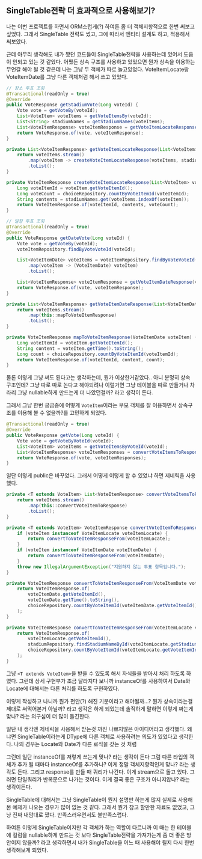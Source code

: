 ## SingleTable전략 더 효과적으로 사용해보기?
나는 이번 프로젝트를 하면서 ORM스럽게(?) 하여튼 좀 더 객체지향적으로 한번 써보고싶었다. 그래서 SingleTable 전략도 썼고, 그에 따라서 엔티티 설계도 하고, 적용해서 써보았다.

근데 아무리 생각해도 내가 짰던 코드들이 SingleTable전략을 사용하는데 있어서 도움이 안되고 있는 것 같았다. 어쨌든 상속 구조를 사용하고 있었으면 뭔가 상속을 이용하는 무언갈 해야 될 것 같은데 나는 그냥 두 객체가 따로 놀고있었다. VoteItemLocate랑 VoteItemDate를 그냥 다른 객체처럼 해서 쓰고 있었다.
```java
// 장소 투표 조회
@Transactional(readOnly = true)
@Override
public VoteResponse getStadiumVote(Long voteId) {
    Vote vote = getVoteBy(voteId);
    List<VoteItem> voteItems = getVoteItemsBy(voteId);
    List<String> stadiumNames = getStadiumNames(voteItems);
    List<VoteItemResponse> voteItemResponse = getVoteItemLocateResponse(voteItems, stadiumNames);
    return VoteResponse.of(vote, voteItemResponse);
}

private List<VoteItemResponse> getVoteItemLocateResponse(List<VoteItem> voteItems, List<String> stadiumNames) {
    return voteItems.stream()
        .map(voteItem -> createVoteItemLocateResponse(voteItems, stadiumNames, voteItem))
        .toList();
}

private VoteItemResponse createVoteItemLocateResponse(List<VoteItem> voteItems, List<String> stadiumNames, VoteItem voteItem) {
    Long voteItemId = voteItem.getVoteItemId();
    Long voteCount = choiceRepository.countByVoteItemId(voteItemId);
    String contents = stadiumNames.get(voteItems.indexOf(voteItem));
    return VoteItemResponse.of(voteItemId, contents, voteCount);
}

// 일정 투표 조회
@Transactional(readOnly = true)
@Override
public VoteResponse getDateVote(Long voteId) {
    Vote vote = getVoteBy(voteId);
    voteItemRepository.findByVoteVoteId(voteId);

    List<VoteItemDate> voteItems = voteItemRepository.findByVoteVoteId(voteId).stream()
        .map(voteItem -> (VoteItemDate) voteItem)
        .toList();

    List<VoteItemResponse> voteItemResponse = getVoteItemDateResponse(voteItems);
    return VoteResponse.of(vote, voteItemResponse);
}

private List<VoteItemResponse> getVoteItemDateResponse(List<VoteItemDate> voteItems) {
    return voteItems.stream()
        .map(this::mapToVoteItemResponse)
        .toList();
}

private VoteItemResponse mapToVoteItemResponse(VoteItemDate voteItem) {
    Long voteItemId = voteItem.getVoteItemId();
    String content = voteItem.getTime().toString();
    Long count = choiceRepository.countByVoteItemId(voteItemId);
    return VoteItemResponse.of(voteItemId, content, count);
}
```
물론 이렇게 그냥 써도 된다고는 생각하는데, 뭔가 이상한거같았다.. 아니 분명히 상속 구조인데? 그냥 따로 따로 논다고 해야되려나 이럴거면 그냥 테이블을 따로 만들거나 차라리 그냥 nullable하게 만드는게 더 나았던걸까? 라고 생각이 든다.

그래서 그냥 한번 궁금증에 어떻게 `VoteItem`이라는 부모 객체를 잘 이용하면서 상속구조를 이용해 볼 수 없을까?를 고민하게 되었다.

```java
@Transactional(readOnly = true)
@Override
public VoteResponse getVote(Long voteId) {
    Vote vote = getVoteByVoteId(voteId);
    List<VoteItem> voteItems = getVoteItemsByVoteId(voteId);
    List<VoteItemResponse> voteItemResponses = convertVoteItemsToResponseFrom(voteItems);
    return VoteResponse.of(vote, voteItemResponses);
}
```
일단 이렇게 public은 바꾸었다.
그래서 어떻게 이렇게 할 수 있었냐 하면 제네릭을 사용했다.

```java
private <T extends VoteItem> List<VoteItemResponse> convertVoteItemsToResponseFrom(List<T> voteItems) {
    return voteItems.stream()
        .map(this::convertVoteItemToResponse)
        .toList();
}

private <T extends VoteItem> VoteItemResponse convertVoteItemToResponse(T voteItem) {
    if (voteItem instanceof VoteItemLocate voteItemLocate) {
        return convertToVoteItemResponseFrom(voteItemLocate);
    }
    if (voteItem instanceof VoteItemDate voteItemDate) {
        return convertToVoteItemResponseFrom(voteItemDate);
    }
    throw new IllegalArgumentException("지원하지 않는 투표 항목입니다.");
}

private VoteItemResponse convertToVoteItemResponseFrom(VoteItemDate voteItemDate) {
    return VoteItemResponse.of(
        voteItemDate.getVoteItemId(),
        voteItemDate.getTime().toString(),
        choiceRepository.countByVoteItemId(voteItemDate.getVoteItemId())
    );
}

private VoteItemResponse convertToVoteItemResponseFrom(VoteItemLocate voteItemLocate) {
    return VoteItemResponse.of(
        voteItemLocate.getVoteItemId(),
        stadiumRepository.findStadiumNameById(voteItemLocate.getStadiumId()),
        choiceRepository.countByVoteItemId(voteItemLocate.getVoteItemId())
    );
}
```
그냥 `<T extends VoteItem>`을 받을 수 있도록 해서 자식들을 받아서 처리 하도록 하였다. 그런데 상세 구현부가 조금 달라지다 보니까 instanceOf를 사용하여서 Date와 Locate에 대해서는 다른 처리를 하도록 구현하였다.

이렇게 작성하고 나니까 뭔가 편안(?) 해진 기분이라고 해야될까...? 뭔가 상속이라는걸 제대로 써먹어본거 아닐까? 라고 생각은 하게 되었는데 솔직하게 말하면 이렇게 짜는게 맞나? 라는 의구심이 더 많이 들긴한다.

일단 내 생각엔 제네릭을 사용해서 받는것 까진 나쁘지않은 아이디어라고 생각했다. 왜냐면 SingleTable이라는게 DType에 다른 객체로 사용하려는 의도가 있었다고 생각한다. 나의 경우는 Locate와 Date가 다른 로직을 갖는 것 처럼

그런데 일단 instanceOf를 저렇게 쓰는게 맞나? 라는 생각이 든다 그럼 다른 타입의 객체가 추가 될 때마다 instanceOf를 추가하나? 이게 정말 객체지향적인게 맞나? 라는 생각도 든다.
그리고 response를 만들 때 쿼리가 나간다. 이게 stream으로 돌고 있다. 그러면 단일쿼리가 반복문으로 나가는 것이다. 이게 결국 좋은 구조가 아니지않나? 라는 생각이든다.

SingleTable에 대해서는 그냥 SingleTable이 뭔지 설명만 하는게 많지 실제로 사용해본 예제가 나오는 경우가 많이 없는 것 같다. 그래서 뭔가 참고 할만한 자료도 없었고, 그냥 진짜 내맘대로 짰다. 만족스러우면서도 불만족스럽다.

하여튼 이렇게 SingleTable이지만 각 객체가 하는 역할이 다르니까 이 때는 한 테이블에 컬럼을 nullable하게 만드는 것 보다 SingleTable전략을 가져가는게 좀 더 좋은 방안이지 않을까? 라고 생각하면서 내가 SingleTable을 어느 때 사용해야 될지 다시 한번 생각해보게 되었다.
